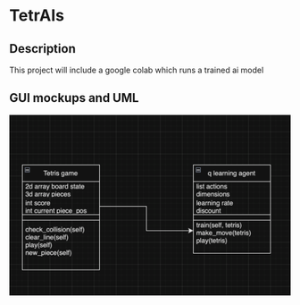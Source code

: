 # TetrAIs
## Description
This project will include a google colab which runs a trained ai model
## GUI mockups and UML  
![Outline](https://github.com/william-Silver-droid/TetrAIs/blob/main/images/j.png)
